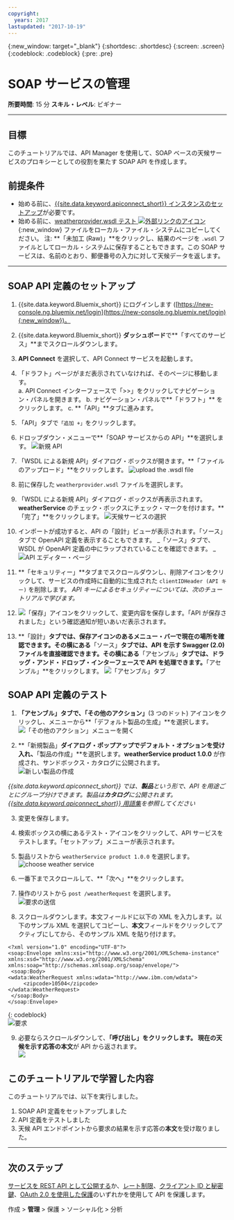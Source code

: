 ```yaml
---
copyright:
  years: 2017
lastupdated: "2017-10-19"
---
```



{:new_window: target="_blank"}
{:shortdesc: .shortdesc}
{:screen: .screen}
{:codeblock: .codeblock}
{:pre: .pre}


# SOAP サービスの管理
**所要時間**: 15 分
**スキル・レベル**: ビギナー

---
## 目標
このチュートリアルでは、API Manager を使用して、SOAP ベースの天候サービスのプロキシーとしての役割を果たす SOAP API を作成します。

## 前提条件
- 始める前に、[{{site.data.keyword.apiconnect_short}} インスタンスのセットアップ](tut_prereq_set_up_apic_instance.html)が必要です。
- 始める前に、[weatherprovider.wsdl テスト ![外部リンクのアイコン](../../../icons/launch-glyph.svg "外部リンクのアイコン")](https://github.com/ibm-apiconnect/getting-started/blob/master/bluemix/manage-soap-api/files/weatherprovider.wsdl){:new_window} ファイルをローカル・ファイル・システムにコピーしてください。
注: **「未加工 (Raw)」**をクリックし、結果のページを `.wsdl` ファイルとしてローカル・システムに保存することもできます。この SOAP サービスは、名前のとおり、郵便番号の入力に対して天候データを返します。

---
## SOAP API 定義のセットアップ
1. {{site.data.keyword.Bluemix_short}} にログインします ([https://new-console.ng.bluemix.net/login](https://new-console.ng.bluemix.net/login){:new_window})。

2. {{site.data.keyword.Bluemix_short}} **ダッシュボード**で**「すべてのサービス」**までスクロールダウンします。

3. **API Connect** を選択して、API Connect サービスを起動します。 
  
4. 「ドラフト」ページがまだ表示されていなければ、そのページに移動します。  
    a. API Connect インターフェースで「>>」をクリックしてナビゲーション・パネルを開きます。
    b. ナビゲーション・パネルで**「ドラフト」** をクリックします。
    c. **「API」**タブに進みます。

5. 「API」タブで`「追加 +」`をクリックします。

6. ドロップダウン・メニューで**「SOAP サービスからの API」**を選択します。
![新規 API](images/newapi-menu2.png)

7. 「WSDL による新規 API」ダイアログ・ボックスが開きます。**「ファイルのアップロード」**をクリックします。
![upload the .wsdl file](images/4-uploadwsdl.png)

8. 前に保存した `weatherprovider.wsdl` ファイルを選択します。

9. 「WSDL による新規 API」ダイアログ・ボックスが再表示されます。**weatherService** のチェック・ボックスにチェック・マークを付けます。**「完了」**をクリックします。
![天候サービスの選択](images/newapi2.png)

10. インポートが成功すると、API の「設計」ビューが表示されます。「ソース」タブで OpenAPI 定義を表示することもできます。
   _「ソース」タブで、WSDL が OpenAPI 定義の中にラップされていることを確認できます。
_![API エディター・ページ](images/designpage2.png)

11. **「セキュリティー」**タブまでスクロールダウンし、削除アイコンをクリックして、サービスの作成時に自動的に生成された `clientIDHeader (API キー)` を削除します。
_API キーによるセキュリティーについては、次のチュートリアルで学びます。_

12. ![「保存」](images/save.png)アイコンをクリックして、変更内容を保存します。「API が保存されました」という確認通知が短いあいだ表示されます。

13. **「設計」**タブでは、保存アイコンのあるメニュー・バーで現在の場所を確認できます。その横にある**「ソース」**タブでは、API を示す Swagger (2.0) ファイルを直接確認できます。その横にある**「アセンブル」**タブでは、ドラッグ・アンド・ドロップ・インターフェースで API を処理できます。**「アセンブル」**をクリックします。
![「アセンブル」タブ](images/assemble-clean.png)  

## SOAP API 定義のテスト

1. **「アセンブル」**タブで、**「その他のアクション」**(3 つのドット) アイコンをクリックし、メニューから**「デフォルト製品の生成」**を選択します。  
   ![「その他のアクション」メニューを開く](images/gen-default-prod.png)

2. **「新規製品」**ダイアログ・ポップアップでデフォルト・オプションを受け入れ、**「製品の作成」**を選択します。**weatherService product 1.0.0** が作成され、サンドボックス・カタログに公開されます。  
  ![新しい製品の作成](images/12a-chooseproduct.png)
 
  _{{site.data.keyword.apiconnect_short}} では、**製品**という形で、API を用途ごとにグループ分けできます。製品は**カタログ**に公開されます。[{{site.data.keyword.apiconnect_short}} 用語集](../apic_glossary.html)を参照してください_

3. 変更を保存します。  

4. 検索ボックスの横にあるテスト・アイコンをクリックして、API サービスをテストします。「セットアップ」メニューが表示されます。

5. 製品リストから `weatherService product 1.0.0` を選択します。  
  ![choose weather service](images/12-chooseproduct.png)

6. 一番下までスクロールして、**「次へ」**をクリックします。

7. 操作のリストから `post /weatherRequest` を選択します。  
  ![要求の送信](images/13-selectoperation.png)

8. スクロールダウンします。本文フィールドに以下の XML を入力します。以下のサンプル XML を選択してコピーし、**本文**フィールドをクリックしてアクティブにしてから、そのサンプル XML を貼り付けます。  
  ```
  <?xml version="1.0" encoding="UTF-8"?>
  <soap:Envelope xmlns:xsi="http://www.w3.org/2001/XMLSchema-instance" xmlns:xsd="http://www.w3.org/2001/XMLSchema" xmlns:soap="http://schemas.xmlsoap.org/soap/envelope/">
   <soap:Body>
  <wdata:WeatherRequest xmlns:wdata="http://www.ibm.com/wdata">
       <zipcode>10504</zipcode>
  </wdata:WeatherRequest>
   </soap:Body>
  </soap:Envelope>
  ```
  {: codeblock}  
  ![要求](images/14-enterrequest.png)

9. 必要ならスクロールダウンして、**「呼び出し」**をクリックします。
現在の天候を示す応答の**本文**が API から返されます。  
  ![](images/15-success.png)

## このチュートリアルで学習した内容
このチュートリアルでは、以下を実行しました。
1. SOAP API 定義をセットアップしました
2. API 定義をテストしました
3. 天候 API エンドポイントから要求の結果を示す応答の**本文**を受け取りました。

---

## 次のステップ

[サービスを REST API として公開する](tut_expose_soap_api.html)か、[レート制限](tut_rate_limit.html)、[クライアント ID と秘密鍵](tut_secure_landing.html)、[OAuth 2.0 を使用した保護](tut_secure_oauth_2.html)のいずれかを使用して API を保護します。

作成 > **管理** > 保護 > ソーシャル化 > 分析
